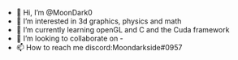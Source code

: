 - 👋 Hi, I’m @MoonDark0
- 👀 I’m interested in 3d graphics, physics and math
- 🌱 I’m currently learning openGL and C and the Cuda framework
- 💞️ I’m looking to collaborate on -
- 📫 How to reach me discord:Moondarkside#0957

<!---
MoonDark0/MoonDark0 is a ✨ special ✨ repository because its `README.md` (this file) appears on your GitHub profile.
You can click the Preview link to take a look at your changes.
--->
